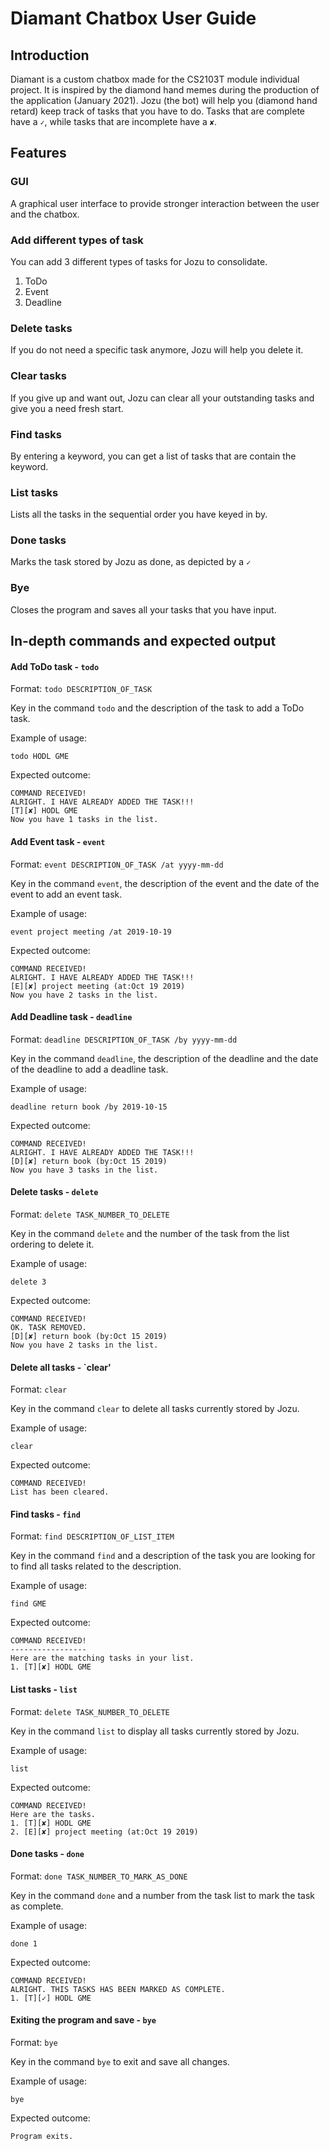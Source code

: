 # Diamant Chatbox User Guide

## Introduction
Diamant is a custom chatbox made for the CS2103T module individual project. 
It is inspired by the diamond hand memes during the production of the application (January 2021).
Jozu (the bot) will help you (diamond hand retard) keep track of tasks that you have to do.
Tasks that are complete have a `✓`, while tasks that are incomplete have a `✘`.

## Features 
### GUI
A graphical user interface to provide stronger interaction between the user and the chatbox.

### Add different types of task
You can add 3 different types of tasks for Jozu to consolidate.
1. ToDo 
2. Event
3. Deadline

### Delete tasks
If you do not need a specific task anymore, Jozu will help you delete it.

### Clear tasks
If you give up and want out, Jozu can clear all your outstanding tasks and give you a need fresh start.

### Find tasks
By entering a keyword, you can get a list of tasks that are contain the keyword.

### List tasks
Lists all the tasks in the sequential order you have keyed in by.

### Done tasks
Marks the task stored by Jozu as done, as depicted by a `✓`
### Bye
Closes the program and saves all your tasks that you have input.

## In-depth commands and expected output
#### Add ToDo task - `todo` 

Format: `todo DESCRIPTION_OF_TASK`

Key in the command `todo` and the description of the task to add a ToDo task. 

Example of usage: 

`todo HODL GME`

Expected outcome:
```
COMMAND RECEIVED! 
ALRIGHT. I HAVE ALREADY ADDED THE TASK!!! 
[T][✘] HODL GME 
Now you have 1 tasks in the list.
```
#### Add Event task - `event` 

Format: `event DESCRIPTION_OF_TASK /at yyyy-mm-dd`

Key in the command `event`, the description of the event and the date of the event to add an event task. 

Example of usage: 

`event project meeting /at 2019-10-19`

Expected outcome:
```
COMMAND RECEIVED! 
ALRIGHT. I HAVE ALREADY ADDED THE TASK!!! 
[E][✘] project meeting (at:Oct 19 2019)
Now you have 2 tasks in the list.
```

#### Add Deadline task - `deadline` 

Format: `deadline DESCRIPTION_OF_TASK /by yyyy-mm-dd`

Key in the command `deadline`, the description of the deadline and the date of the deadline to add a deadline task. 

Example of usage: 

`deadline return book /by 2019-10-15`

Expected outcome:
```
COMMAND RECEIVED! 
ALRIGHT. I HAVE ALREADY ADDED THE TASK!!! 
[D][✘] return book (by:Oct 15 2019)
Now you have 3 tasks in the list.
```
#### Delete tasks - `delete` 

Format: `delete TASK_NUMBER_TO_DELETE`

Key in the command `delete` and the number of the task from the list ordering to delete it.

Example of usage: 

`delete 3`

Expected outcome:
```
COMMAND RECEIVED! 
OK. TASK REMOVED.
[D][✘] return book (by:Oct 15 2019)
Now you have 2 tasks in the list.
```
#### Delete all tasks - `clear'

Format: `clear`

Key in the command `clear` to delete all tasks currently stored by Jozu.

Example of usage: 

`clear`

Expected outcome:
```
COMMAND RECEIVED! 
List has been cleared.
```
#### Find tasks - `find` 

Format: `find DESCRIPTION_OF_LIST_ITEM`

Key in the command `find` and a description of the task you are looking for to find all tasks related to the description.

Example of usage: 

`find GME`

Expected outcome:
```
COMMAND RECEIVED! 
-----------------
Here are the matching tasks in your list.
1. [T][✘] HODL GME 

```


#### List tasks - `list` 

Format: `delete TASK_NUMBER_TO_DELETE`

Key in the command `list` to display all tasks currently stored by Jozu.

Example of usage: 

`list`

Expected outcome:
```
COMMAND RECEIVED! 
Here are the tasks.
1. [T][✘] HODL GME 
2. [E][✘] project meeting (at:Oct 19 2019)
```
#### Done tasks - `done` 

Format: `done TASK_NUMBER_TO_MARK_AS_DONE`

Key in the command `done` and a number from the task list to mark the task as complete.

Example of usage: 

`done 1`

Expected outcome:
```
COMMAND RECEIVED! 
ALRIGHT. THIS TASKS HAS BEEN MARKED AS COMPLETE.
1. [T][✓] HODL GME 
```
#### Exiting the program and save - `bye` 

Format: `bye`

Key in the command `bye` to exit and save all changes.

Example of usage: 

`bye`

Expected outcome:
```
Program exits.
```



